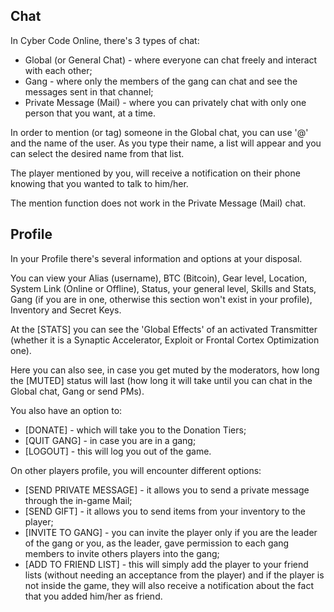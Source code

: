 ## Chat
In Cyber Code Online, there's 3 types of chat: 
- Global (or General Chat) - where everyone can chat freely and interact with each other;
- Gang - where only the members of the gang can chat and see the messages sent in that channel;
- Private Message (Mail) - where you can privately chat with only one person that you want, at a time.

In order to mention (or tag) someone in the Global chat, you can use '@' and the name of the user.
As you type their name, a list will appear and you can select the desired name from that list.

The player mentioned by you, will receive a notification on their phone knowing that you wanted to talk to him/her.

The mention function does not work in the Private Message (Mail) chat.

## Profile
In your Profile there's several information and options at your disposal.

You can view your Alias (username), BTC (Bitcoin), Gear level, Location, System Link (Online or Offline), Status, your general level, Skills and Stats, Gang (if you are in one, otherwise this section won't exist in your profile), Inventory and Secret Keys.

At the [STATS] you can see the 'Global Effects' of an activated Transmitter (whether it is a Synaptic Accelerator, Exploit or Frontal Cortex Optimization one).

Here you can also see, in case you get muted by the moderators, how long the [MUTED] status will last (how long it will take until you can chat in the Global chat, Gang or send PMs).

You also have an option to:
- [DONATE] - which will take you to the Donation Tiers;
- [QUIT GANG] - in case you are in a gang;
- [LOGOUT] - this will log you out of the game.

On other players profile, you will encounter different options:
- [SEND PRIVATE MESSAGE] - it allows you to send a private message through the in-game Mail;
- [SEND GIFT] - it allows you to send items from your inventory to the player;
- [INVITE TO GANG] - you can invite the player only if you are the leader of the gang or you, as the leader, gave permission to each gang members to invite others players into the gang;
- [ADD TO FRIEND LIST] - this will simply add the player to your friend lists (without needing an acceptance from the player) and if the player is not inside the game, they will also receive a notification about the fact that you added him/her as friend.
